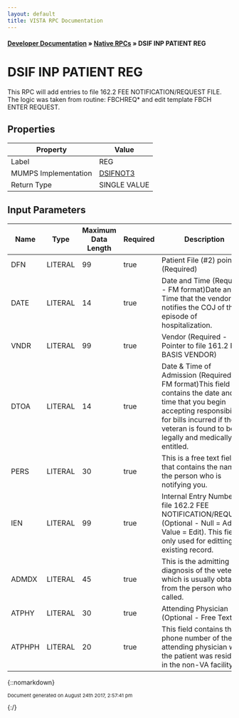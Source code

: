 ```yaml
---
layout: default
title: VISTA RPC Documentation
---
```


#### [Developer Documentation](../index) &#187; [Native RPCs](TableOfContents) &#187; DSIF INP PATIENT REG<br/>
# DSIF INP PATIENT REG

This RPC will add entries to file 162.2 FEE NOTIFICATION/REQUEST FILE.  The logic was taken from routine: FBCHREQ* and edit template FBCH ENTER REQUEST.

## Properties

Property | Value
--- | ---
Label | REG
MUMPS Implementation | [DSIFNOT3](http://code.osehra.org/dox/Routine_DSIFNOT3_source.html)
Return Type | SINGLE VALUE


## Input Parameters

Name | Type | Maximum Data Length | Required | Description
--- | --- | --- | --- | ---
DFN | LITERAL | 99 | true | Patient File (#2) pointer (Required)
DATE | LITERAL | 14 | true | Date and Time (Required - FM format)Date and Time that the vendor notifies the COJ of this episode of hospitalization.
VNDR | LITERAL | 99 | true | Vendor (Required - Pointer to file 161.2 FEE BASIS VENDOR)
DTOA | LITERAL | 14 | true | Date &amp; Time of Admission (Required - FM format)This field contains the date and time that you begin accepting responsibility for bills incurred if the veteran is found to be legally and medically entitled.
PERS | LITERAL | 30 | true | This is a free text field that contains the name of the person who is notifying you.
IEN | LITERAL | 99 | true | Internal Entry Number to file 162.2 FEE NOTIFICATION/REQUEST (Optional - Null &#x3D; Add, Value &#x3D; Edit). This field is only used for editting an existing record.
ADMDX | LITERAL | 45 | true | This is the admitting diagnosis of the veteran which is usually obtained from the person who called.
ATPHY | LITERAL | 30 | true | Attending Physician (Optional - Free Text)
ATPHPH | LITERAL | 20 | true | This field contains the phone number of the attending physician while the patient was residing in the non-VA facility.



{::nomarkdown} <br/><p style="font-size: 11px">Document generated on August 24th 2017, 2:57:41 pm</p>{:/}